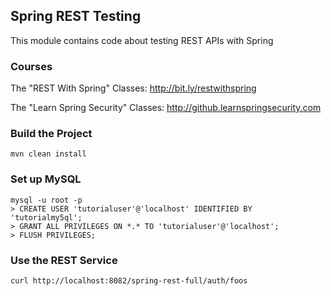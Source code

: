 ## Spring REST Testing

This module contains code about testing REST APIs with Spring

### Courses

The "REST With Spring" Classes: http://bit.ly/restwithspring

The "Learn Spring Security" Classes: http://github.learnspringsecurity.com

### Build the Project
```
mvn clean install
```

### Set up MySQL
```
mysql -u root -p 
> CREATE USER 'tutorialuser'@'localhost' IDENTIFIED BY 'tutorialmy5ql';
> GRANT ALL PRIVILEGES ON *.* TO 'tutorialuser'@'localhost';
> FLUSH PRIVILEGES;
```


### Use the REST Service

```
curl http://localhost:8082/spring-rest-full/auth/foos
```
